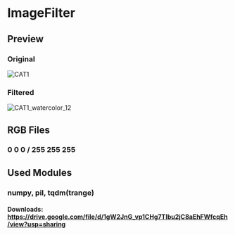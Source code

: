 # ImageFilter

## Preview

### Original

![CAT1](https://user-images.githubusercontent.com/55339366/147478345-dddba700-c238-45b2-a99d-b2f1cf3dd13e.jpg)

### Filtered

![CAT1_watercolor_12](https://user-images.githubusercontent.com/55339366/147478352-b8b78a9f-d269-41a9-8d9e-25f73a7addfd.jpg)

## RGB Files

### 0 0 0 / 255 255 255 

## Used Modules

### numpy, pil, tqdm(trange)



#### Downloads: https://drive.google.com/file/d/1gW2JnG_vp1CHg7TIbu2jC8aEhFWfcqEh/view?usp=sharing
